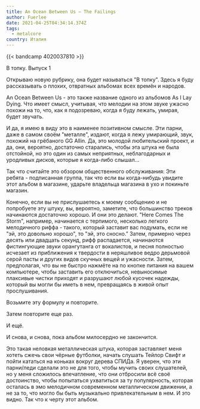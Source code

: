 ```yaml
---
title: An Ocean Between Us — The Failings
author: Fuerlee
date: 2021-04-25T04:34:14.374Z
tags:
  - metalcore
country: Италия
---
```

{{< bandcamp 4020037810 >}}

В топку. Выпуск 1



Открываю новую рубрику, она будет называться "В топку". Здесь я буду рассказывать о плохих, отвратных альбомах всех времён и народов.



An Ocean Between Us - это также название одного из альбомов As I Lay Dying. Что имеет смысл, учитывая, что мелодии на этом звуке ужасно похожи на то, что, как я подозреваю, когда я буду лежать, умирая, будет звучать.



И да, я имею в виду это в наименее позитивном смысле. Эти парни, даже в самом своём "металле", издают, когда я лежу умирающий, звук, похожий на грёбаного GG Allin. Да, это молодой любительский проект, и да, они, вероятно, достаточно старались, чтобы эта штука не была отстойной, но это один из самых неприятных, неблагодарных и уродливых дисков, которые я когда-либо слышал...



Так что считайте это обзором общественного обслуживания: Эти ребята - подписанная группа, так что если вы когда-нибудь увидите этот альбом в магазине, ударьте владельца магазина в ухо и покиньте магазин.



Конечно, если вы не прислушаетесь к моему сообщению и не попробуете эту штуку, вы, вероятно, заметите, что большинство треков начинаются достаточно хорошо. И они это делают. "Here Comes The Storm", например, начинается с терпимого, несколько легкого мелодичного риффа - такого, который заставит вас подумать, если не "эй, это довольно хорошо", то "эй, это сносно." Затем, примерно через десять или двадцать секунд, рифф распадается, начинаются фистингующие звуки орангутанга от вокалистов, и песня полностью исчезает из приближения к твердости в неряшливое ведро дерьмовой серой пасты и других видов скучных вещей и ужасности. Затем, предполагая, что вы не быстро нажмёте на по кнопке питания на вашем компьютере, чтобы заставить его отключиться, невыносимые плаксивые чистки приходят и разрушают любой кусочек надежды, который вы могли бы иметь в нем, превращаясь в живой опыт прослушивания.



Возьмите эту формулу и повторите.



Затем повторите еще раз.



И ещё.



И снова, и снова, пока альбом милосердно не закончится.



Это такая неловкая металлическая штука, которая заставляет меня хотеть сжечь свои чёрные футболки, начать слушать Тейлор Свифт и пойти кататься на коньках вокруг дерева СПИДа. Я уверен, что эти парни/леди сделали это не для того, чтобы мучить своих слушателей, но у меня сложилось впечатление, что они отбросили всё своё достоинство, чтобы попытаться ухватиться за ту популярность, которая осталась в эмо мелодичном современном металлическом движении, а не за то, что могло бы быть музыкально привлекательным в нем. И это видно. Так что к черту этот альбом.